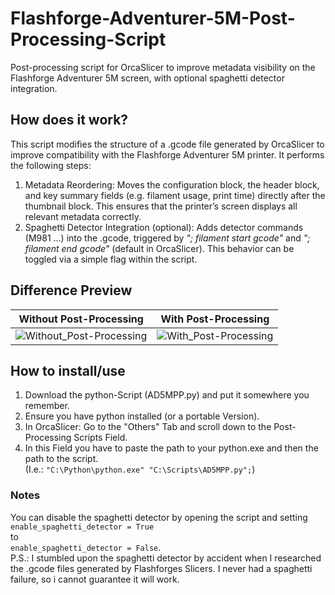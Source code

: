 # Flashforge-Adventurer-5M-Post-Processing-Script
Post-processing script for OrcaSlicer to improve metadata visibility on the Flashforge Adventurer 5M screen, with optional spaghetti detector integration.

## How does it work?
This script modifies the structure of a .gcode file generated by OrcaSlicer to improve compatibility with the Flashforge Adventurer 5M printer. It performs the following steps:
1. Metadata Reordering: Moves the configuration block, the header block, and key summary fields (e.g. filament usage, print time) directly after the thumbnail block. This ensures that the printer’s screen displays all relevant metadata correctly.
2. Spaghetti Detector Integration (optional): Adds detector commands (M981 ...) into the .gcode, triggered by _"; filament start gcode"_ and _"; filament end gcode"_ (default in OrcaSlicer). This behavior can be toggled via a simple flag within the script.

## Difference Preview
| Without Post-Processing | With Post-Processing |
| ------------- | ------------- |
| ![Without_Post-Processing](https://github.com/user-attachments/assets/c957a398-f16b-4070-b6fe-4047eadd61c3)  | ![With_Post-Processing](https://github.com/user-attachments/assets/f4999600-c6f8-4120-b97c-f822af9b3dc8)  |

## How to install/use
1. Download the python-Script (AD5MPP.py) and put it somewhere you remember.
2. Ensure you have python installed (or a portable Version).
3. In OrcaSlicer: Go to the "Others" Tab and scroll down to the Post-Processing Scripts Field.
4. In this Field you have to paste the path to your python.exe and then the path to the script.<br/>(I.e.: `"C:\Python\python.exe" "C:\Scripts\AD5MPP.py";`)

### Notes
You can disable the spaghetti detector by opening the script and setting<br/>`enable_spaghetti_detector = True`<br/>to<br/>`enable_spaghetti_detector = False`.<br/>
P.S.: I stumbled upon the spaghetti detector by accident when I researched the .gcode files generated by Flashforges Slicers. I never had a spaghetti failure, so i cannot guarantee it will work. 
